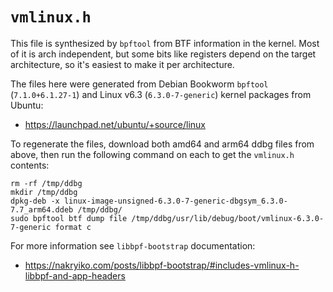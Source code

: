 # `vmlinux.h`

This file is synthesized by `bpftool` from BTF information in the kernel.
Most of it is arch independent, but some bits like registers depend on
the target architecture, so it's easiest to make it per architecture.

The files here were generated from Debian Bookworm `bpftool` (`7.1.0+6.1.27-1`)
and Linux v6.3 (`6.3.0-7-generic`) kernel packages from Ubuntu:

* https://launchpad.net/ubuntu/+source/linux

To regenerate the files, download both amd64 and arm64 ddbg files from above,
then run the following command on each to get the `vmlinux.h` contents:

```
rm -rf /tmp/ddbg
mkdir /tmp/ddbg
dpkg-deb -x linux-image-unsigned-6.3.0-7-generic-dbgsym_6.3.0-7.7_arm64.ddeb /tmp/ddbg/
sudo bpftool btf dump file /tmp/ddbg/usr/lib/debug/boot/vmlinux-6.3.0-7-generic format c
```

For more information see `libbpf-bootstrap` documentation:

* https://nakryiko.com/posts/libbpf-bootstrap/#includes-vmlinux-h-libbpf-and-app-headers
